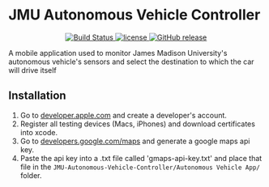 # JMU Autonomous Vehicle Controller
<p align="center">
	<a href="https://github.com/jmuautonomous/JMU-Autonomous-Vehicle-Controller" rel="nofollow">
		<img src="https://img.shields.io/badge/build-passing-brightgreen.svg" alt="Build Status">
	</a>
	<a href="https://github.com/jmuautonomous/JMU-Autonomous-Vehicle-Controller/blob/master/LICENSE">
		<img src="https://img.shields.io/github/license/jmuautonomous/JMU-Autonomous-Vehicle-Controller.svg" alt="license">
	</a>
	<a href="https://github.com/jmuautonomous/JMU-Autonomous-Vehicle-Controller/releases">
		<img src="https://img.shields.io/badge/release-0.0.0-blue.svg" alt="GitHub release">
	</a>
</p>
A mobile application used to monitor James Madison University's autonomous vehicle's sensors and select the destination to which the car will drive itself

## Installation
1) Go to [developer.apple.com](https://developer.apple.com/) and create a developer's account.
2) Register all testing devices (Macs, iPhones) and download certificates into xcode.
3) Go to [developers.google.com/maps](https://developers.google.com/maps/) and generate a google maps api key.
4) Paste the api key into a .txt file called 'gmaps-api-key.txt' and place that file in the ```JMU-Autonomous-Vehicle-Controller/Autonomous Vehicle App/``` folder.
